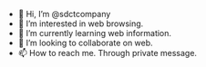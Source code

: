 - 👋 Hi, I’m @sdctcompany
- 👀 I’m interested in web browsing.
- 🌱 I’m currently learning web information.
- 💞️ I’m looking to collaborate on web. 
- 📫 How to reach me. Through private message.

<!---
sdctcompany/sdctcompany is a ✨ special ✨ repository because its `README.md` (this file) appears on your GitHub profile.
You can click the Preview link to take a look at your changes.
--->
